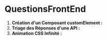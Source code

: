# QuestionsFrontEnd

1. **Création d'un Composant customElement :**
2. **Triage des Réponses d'une API :**
3. **Animation CSS Infinité :**
